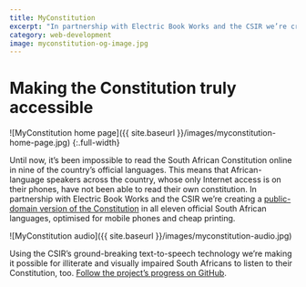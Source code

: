 ```yaml
---
title: MyConstitution
excerpt: "In partnership with Electric Book Works and the CSIR we’re creating a public-domain version of the Constitution in all eleven official South African languages."
category: web-development
image: myconstitution-og-image.jpg
---
```


# Making the Constitution truly accessible

![MyConstitution home page]({{ site.baseurl }}/images/myconstitution-home-page.jpg)
{:.full-width}

Until now, it’s been impossible to read the South African Constitution online in nine of the country’s official languages. This means that African-language speakers across the country, whose only Internet access is on their phones, have not been able to read their own constitution. In partnership with Electric Book Works and the CSIR we’re creating a [public-domain version of the Constitution](http://myconstitution.co.za) in all eleven official South African languages, optimised for mobile phones and cheap printing.

![MyConstitution audio]({{ site.baseurl }}/images/myconstitution-audio.jpg)

Using the CSIR’s ground-breaking text-to-speech technology we’re making it possible for illiterate and visually impaired South Africans to listen to their Constitution, too. [Follow the project’s progress on GitHub](https://github.com/electricbookworks/constitution).

